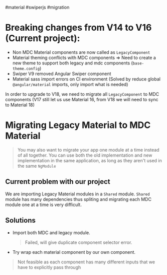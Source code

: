 #material #swiperjs #migration

# Breaking changes from V14 to V16 (Current project):

- Non MDC Material components are now called as `LegacyComponent`
- Material theming conflicts with MDC components => Need to create a new theme to support both legacy and mdc components (`base-theme.config`)
- Swiper V9 removed Angular Swiper component
- Material sass import errors on CI environment (Solved by reduce global `@angular/material` imports, only import what is needed)

In order to upgrade to V18, we need to migrate all `LegacyComponent` to MDC components (V17 still let us use Material 16, from V18 we will need to sync to Material 18)

# Migrating Legacy Material to MDC Material

> You may also want to migrate your app one module at a time instead of all together. You can use both the old implementation and new implementation in the same application, as long as they aren't used in the same `NgModule`

## Current problem with our project

We are importing Legacy Material modules in a `Shared` module. `Shared` module has many dependencies thus spliting and migrating each MDC module one at a time is very difficult.

## Solutions

- Import both MDC and legacy module. 
	> Failed, will give duplicate component selector error.
- Try wrap each material component by our own component.
 > 	Not feasible as each component has many different inputs that we have to explicitly pass through